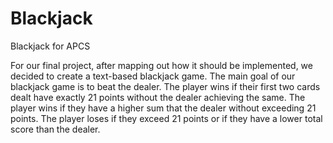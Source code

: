 # Blackjack
Blackjack for APCS

For our final project, after mapping out how it should be implemented, we decided to create a text-based blackjack game. The main goal of our blackjack game is to beat the dealer. The player wins if their first two cards dealt have exactly 21 points without the dealer achieving the same. The player wins if they have a higher sum that the dealer without exceeding 21 points. The player loses if they exceed 21 points or if they have a lower total score than the dealer. 
